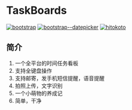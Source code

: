 # TaskBoards
[![bootstrap](https://img.shields.io/badge/bootstrap-3.3.7-green.svg)](https://v3.bootcss.com/)
[![bootstrap--datepicker](https://img.shields.io/badge/bootstrap--datepicker-1.8.0-blue.svg)](https://github.com/eternicode/bootstrap-datepicker)
[![hitokoto](https://img.shields.io/badge/hitokoto-1.8.0-Pink.svg)](https://hitokoto.cn/)
## 简介

1.  一个全平台的时间任务看板
2.  支持全键盘操作
3.  支持邮寄，发手机短信提醒，语音提醒
4.  拍照上传，文字识别
5.  一个小萌物的养成记
6.  简单，干净

